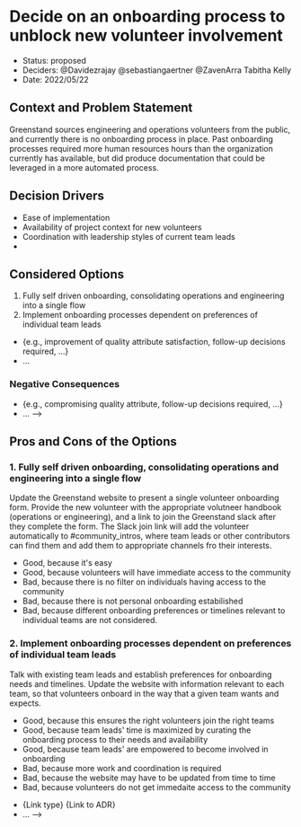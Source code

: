 # Decide on an onboarding process to unblock new volunteer involvement

* Status: proposed 
* Deciders: @Davidezrajay @sebastiangaertner @ZavenArra Tabitha Kelly
* Date: 2022/05/22


## Context and Problem Statement

Greenstand sources engineering and operations volunteers from the public, and currently there is no onboarding process in place.  Past onboarding processes required more human resources hours than the organization currently has available, but did produce documentation that could be leveraged in a more automated process.  

## Decision Drivers <!-- optional -->

* Ease of implementation
* Availability of project context for new volunteers
* Coordination with leadership styles of current team leads
* 

## Considered Options

1. Fully self driven onboarding, consolidating operations and engineering into a single flow
2. Implement onboarding processes dependent on preferences of individual team leads

<!--
## Decision Outcome

Chosen option: "{option 1}", because {justification. e.g., only option, which meets k.o. criterion decision driver | which resolves force {force} | … | comes out best (see below)}.

### Positive Consequences <!-- optional -->

* {e.g., improvement of quality attribute satisfaction, follow-up decisions required, …}
* …

### Negative Consequences <!-- optional -->

* {e.g., compromising quality attribute, follow-up decisions required, …}
* …
-->

## Pros and Cons of the Options <!-- optional -->

### 1. Fully self driven onboarding, consolidating operations and engineering into a single flow

Update the Greenstand website to present a single volunteer onboarding form.  Provide the new volunteer with the appropriate volutneer handbook (operations or engineering), and a link to join the Greenstand slack after they complete the form.   The Slack join link will add the volunteer automatically to #community_intros, where team leads or other contributors can find them and add them to appropriate channels fro their interests. 

* Good, because it's easy
* Good, because volunteers will have immediate access to the community
* Bad, because there is no filter on individuals having access to the community
* Bad, because there is not personal onboarding estabilished
* Bad, because different onboarding preferences or timelines relevant to individual teams are not considered. 

### 2. Implement onboarding processes dependent on preferences of individual team leads

Talk with existing team leads and establish preferences for onboarding needs and timelines.  Update the website with information relevant to each team, so that volunteers onboard in the way that a given team wants and expects. 

* Good, because this ensures the right volunteers join the right teams
* Good, because team leads' time is maximized by curating the onboarding process to their needs and availability
* Good, because team leads' are empowered to become involved in onboarding
* Bad, because more work and coordination is required
* Bad, because the website may have to be updated from time to time
* Bad, because volunteers do not get immedaite access to the community


<!--
## Links <!-- optional -->

* {Link type} {Link to ADR} <!-- example: Refined by [ADR-0005](0005-example.md) -->
* … <!-- numbers of links can vary -->
-->
